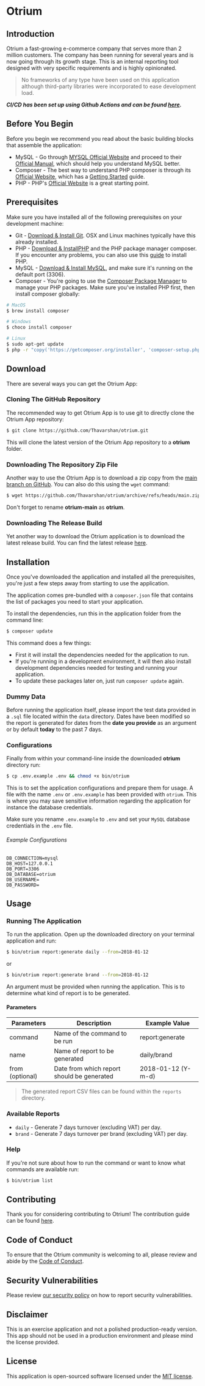 # Otrium

## Introduction

Otrium a fast-growing e-commerce company that serves more than 2 million customers. The company has been running for several years and is now going through its growth stage. This is an internal reporting tool designed with very specific requirements and is highly opinionated.

> No frameworks of any type have been used on this application although third-party libraries were incorporated to ease development load.

***CI/CD has been set up using Github Actions and can be found [here](https://github.com/Thavarshan/otrium/actions).***

## Before You Begin
Before you begin we recommend you read about the basic building blocks that assemble the application:
* MySQL - Go through [MYSQL Official Website](https://www.mysql.com/) and proceed to their [Official Manual](https://dev.mysql.com/doc/), which should help you understand MySQL better.
* Composer - The best way to understand PHP composer is through its [Official Website](https://getcomposer.org/), which has a [Getting Started](https://getcomposer.org/doc/00-intro.md) guide.
* PHP - PHP's [Official Website](https://www.php.net/) is a great starting point.


## Prerequisites
Make sure you have installed all of the following prerequisites on your development machine:
* Git - [Download & Install Git](https://git-scm.com/downloads). OSX and Linux machines typically have this already installed.
* PHP - [Download & InstallPHP](https://www.php.net/downloads) and the PHP package manager composer. If you encounter any problems, you can also use this [guide](https://www.php.net/manual/en/install.php) to install PHP.
* MySQL - [Download & Install MySQL](https://www.mysql.com/downloads/), and make sure it's running on the default port (3306).
* Composer - You're going to use the [Composer Package Manager](https://getcomposer.org/) to manage your PHP packages. Make sure you've installed PHP first, then install composer globally:

```bash
# MacOS
$ brew install composer
```

```bash
# Windows
$ choco install composer
```

```bash
# Linux
$ sudo apt-get update
$ php -r "copy('https://getcomposer.org/installer', 'composer-setup.php');"
```

## Download

There are several ways you can get the Otrium App:

### Cloning The GitHub Repository

The recommended way to get Otrium App is to use git to directly clone the Otrium App repository:

```bash
$ git clone https://github.com/Thavarshan/otrium.git
```

This will clone the latest version of the Otrium App repository to a **otrium** folder.

### Downloading The Repository Zip File

Another way to use the Otrium App is to download a zip copy from the [main branch on GitHub](https://github.com/Thavarshan/otrium/archive/refs/heads/main.zip). You can also do this using the `wget` command:

```bash
$ wget https://github.com/Thavarshan/otrium/archive/refs/heads/main.zip -O otrium.zip; unzip otrium.zip; rm otrium.zip
```

Don't forget to rename **otrium-main** as **otrium**.

### Downloading The Release Build

Yet another way to download the Otrium application is to download the latest release build. You can find the latest release [here](https://github.com/Thavarshan/otrium/archive/refs/tags/v1.1.0.zip).

## Installation

Once you've downloaded the application and installed all the prerequisites, you're just a few steps away from starting to use the application.

The application comes pre-bundled with a `composer.json` file that contains the list of packages you need to start your application.

To install the dependencies, run this in the application folder from the command line:

```bash
$ composer update
```

This command does a few things:
* First it will install the dependencies needed for the application to run.
* If you're running in a development environment, it will then also install development dependencies needed for testing and running your application.
* To update these packages later on, just run `composer update` again.

### Dummy Data

Before running the application itself, please import the test data provided in a `.sql` file located within the `data` directory. Dates have been modified so the report is generated for dates from the **date you provide** as an argument or by default **today** to the past 7 days.

### Configurations

Finally from within your command-line inside the downloaded **otrium** directory run:

```bash
$ cp .env.example .env && chmod +x bin/otrium
```

This is to set the application configurations and prepare them for usage. A file with the name `.env` or `.env.example` has been provided with `otrium`. This is where you may save sensitive information regarding the application for instance the database credentials.

Make sure you rename `.env.example` to `.env` and set your `MySQL` database credentials in the `.env` file.

###### Example Configurations

```
DB_CONNECTION=mysql
DB_HOST=127.0.0.1
DB_PORT=3306
DB_DATABASE=otrium
DB_USERNAME=
DB_PASSWORD=
```

## Usage

### Running The Application

To run the application. Open up the downloaded directory on your terminal application and run:

```bash
$ bin/otrium report:generate daily --from=2018-01-12
```

or

```bash
$ bin/otrium report:generate brand --from=2018-01-12
```

An argument must be provided when running the application. This is to determine what kind of report is to be generated.

#### Parameters

| Parameters      | Description                                | Example Value          |
| --------------- | ------------------------------------------ | ---------------------- |
| command         | Name of the command to be run              | report:generate        |
| name            | Name of report to be generated             | daily/brand            |
| from (optional) | Date from which report should be generated | 2018-01-12 (Y-m-d)     |

> The generated report CSV files can be found within the `reports` directory.

### Available Reports

- `daily` - Generate 7 days turnover (excluding VAT) per day.
- `brand` - Generate 7 days turnover per brand (excluding VAT) per day.

### Help

If you're not sure about how to run the command or want to know what commands are available run:

```bash
$ bin/otrium list
```

## Contributing

Thank you for considering contributing to Otrium! The contribution guide can be found [here](.github/CONTRIBUTIONS).

## Code of Conduct

To ensure that the Otrium community is welcoming to all, please review and abide by the [Code of Conduct](.github/CODE_OF_CONDUCT.md).

## Security Vulnerabilities

Please review [our security policy](https://github.com/Thavarshan/otrium/security/policy) on how to report security vulnerabilities.

## Disclaimer

This is an exercise application and not a polished production-ready version. This app should not be used in a production environment and please mind the license provided.

## License

This application is open-sourced software licensed under the [MIT license](LICENSE.md).

